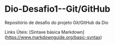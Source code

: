 # Dio-Desafio1--Git/GitHub
Repositório de desafio do projeto Git/GitHub da Dio

Links Úteis:
[Sintaxe básica Markdown] (https://www.markdownguide.org/basic-syntax)


